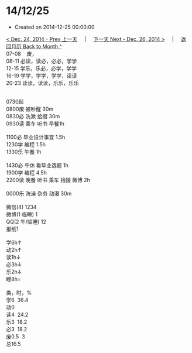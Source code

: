 # 14/12/25

- Created on 2014-12-25 00:00:00

[< Dec. 24, 2014 - Prev 上一天](_archived/lifelogs/2014/12/d24.md) &nbsp; &nbsp; | &nbsp; &nbsp; [下一天 Next - Dec. 26, 2014 >](_archived/lifelogs/2014/12/d26.md) &nbsp; &nbsp; |  &nbsp; &nbsp; [返回月历 Back to Month ^](_archived/lifelogs/2014/12/index.md)
<br/>07-08    废，<br/>08-11 必读，读必，必必，学学<br/>12-15 学乐，乐必，必学，学学<br/>16-19 学学，学学，学学，读读<br/>20-23 读读，读读，乐乐，乐乐<div><br/></div>0730起<br/>0800废 被吵醒 30m<br/>0830必 洗漱 拾掇 30m<br/>0930读 乘车 听书 早餐1h<div><br/></div>1100必 毕业设计事宜 1.5h<br/>1230学 编程 1.5h<br/>1330乐 午餐 1h<div><br/></div>1430必 午休 看毕业选题 1h<br/>1900学 编程 4.5h<br/>2200读 晚餐 听书 乘车 拾掇 微博 2h<div><br/></div>0000乐 洗澡 杂务 动漫 30m<div><br/></div>微信(4) 1234<br/>微博(1 临睡) 1<br/>QQ(2 午/临睡) 12<br/>报纸1<div><br/></div>学6h↑<br/>动2h↑<br/>读1h↓<br/>必3h↓<br/>乐2h↓<br/>睡8h=<div><br/></div>类，时，%<br/>学6  36.4<br/>动0<br/>读4  24.2<br/>乐3  18.2<br/>必3  18.2<br/>废0.5  3<br/>总16.5</div>
